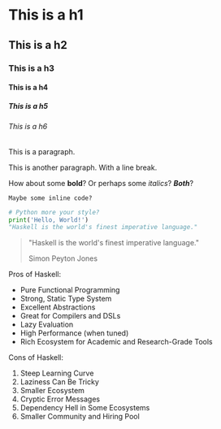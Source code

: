 # This is a h1

## This is a h2

### This is a h3

#### This is a h4

##### This is a h5

###### This is a h6

This is a paragraph.

This is another paragraph.
With a line break.

How about some **bold**? Or perhaps some *italics*? ***Both***?

`Maybe some inline code?`

```python
# Python more your style?
print('Hello, World!')
"Haskell is the world's finest imperative language."
```

> "Haskell is the world's finest imperative language."
>
> Simon Peyton Jones

Pros of Haskell:
- Pure Functional Programming
- Strong, Static Type System
- Excellent Abstractions
- Great for Compilers and DSLs
- Lazy Evaluation
- High Performance (when tuned)
- Rich Ecosystem for Academic and Research-Grade Tools

Cons of Haskell:
1. Steep Learning Curve
2. Laziness Can Be Tricky
3. Smaller Ecosystem
4. Cryptic Error Messages
5. Dependency Hell in Some Ecosystems
6. Smaller Community and Hiring Pool
